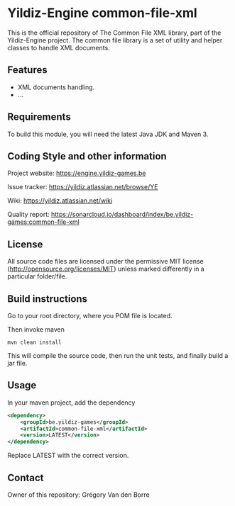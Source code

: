 # Yildiz-Engine common-file-xml

This is the official repository of The Common File XML library, part of the Yildiz-Engine project.
The common file library is a set of utility and helper classes to handle XML documents.

## Features

* XML documents handling.
* ...

## Requirements

To build this module, you will need the latest Java JDK and Maven 3.

## Coding Style and other information

Project website:
https://engine.yildiz-games.be

Issue tracker:
https://yildiz.atlassian.net/browse/YE

Wiki:
https://yildiz.atlassian.net/wiki

Quality report:
https://sonarcloud.io/dashboard/index/be.yildiz-games:common-file-xml

## License

All source code files are licensed under the permissive MIT license
(http://opensource.org/licenses/MIT) unless marked differently in a particular folder/file.

## Build instructions

Go to your root directory, where you POM file is located.

Then invoke maven

	mvn clean install

This will compile the source code, then run the unit tests, and finally build a jar file.

## Usage

In your maven project, add the dependency

```xml
<dependency>
    <groupId>be.yildiz-games</groupId>
    <artifactId>common-file-xml</artifactId>
    <version>LATEST</version>
</dependency>
```
Replace LATEST with the correct version.

## Contact
Owner of this repository: Grégory Van den Borre